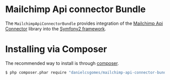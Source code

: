 # Mailchimp Api connector Bundle

The `MailchimpApiConnectorBundle` provides integration of the [Mailchimp Api Connector](https://github.com/danielcsgomes/MailchimpApiConnector) library into the [Symfony2 framework](http://symfony.com).

# Installing via Composer

The recommended way to install is through [composer](http://composer.org).

```sh
$ php composer.phar require "danielcsgomes/mailchimp-api-connector-bundle:~1.0"
```
